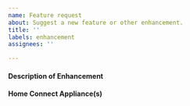 ```yaml
---
name: Feature request
about: Suggest a new feature or other enhancement.
title: ''
labels: enhancement
assignees: ''

---
```


#### Description of Enhancement
<!-- Please provide a clear and concise description of your proposed improvement. -->

#### Home Connect Appliance(s)
<!-- If this enhancement relates to a specific appliance then please provide the manufacturer and model number below, e.g. Siemens Oven HB678GBS6B/50. These details can be found in the Apple Home app or the Homebridge log file. -->
